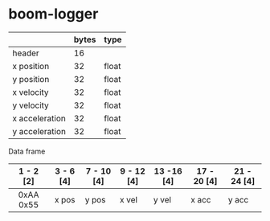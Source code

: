 # boom-logger



|                | bytes | type  |
| -------------- | ----- | ----- |
| header         | 16    |       |
| x position     | 32    | float |
| y position     | 32    | float |
| x velocity     | 32    | float |
| y velocity     | 32    | float |
| x acceleration | 32    | float |
| y acceleration | 32    | float |



Data frame

| 1 - 2 [2] | 3 - 6 [4] | 7 - 10 [4] | 9 - 12 [4] | 13 -16 [4] | 17 - 20 [4] | 21 - 24 [4] |
| :-------: | :-------: | ---------- | ---------- | ---------- | ----------- | ----------- |
| 0xAA 0x55 |   x pos   | y pos      | x vel      | y vel      | x acc       | y acc       |

